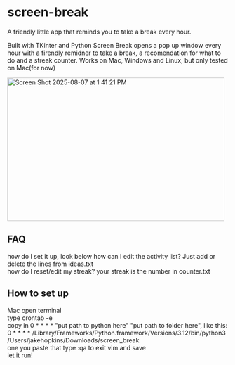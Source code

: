 # screen-break
A friendly little app that reminds you to take a break every hour.

Built with TKinter and Python Screen Break opens a pop up window every hour with a firendly remidner to take a break, a recomendation for what to do and a streak counter.
Works on Mac, Windows and Linux, but only tested on Mac(for now)

<img width="495" height="326" alt="Screen Shot 2025-08-07 at 1 41 21 PM" src="https://github.com/user-attachments/assets/55ecb5ce-05b4-461e-bcd9-1d4fcb75d7ad" />

## FAQ
how do I set it up, look below
how can I edit the activity list?   Just add or delete the lines from ideas.txt    
how do I reset/edit my streak?  your streak is the number in counter.txt  

## How to set up
Mac
open terminal  
type crontab -e  
 copy in 0 * * * * "put path to python here" "put path to folder here", like this: 0 * * * *  /Library/Frameworks/Python.framework/Versions/3.12/bin/python3 /Users/jakehopkins/Downloads/screen_break   
one you paste that type :qa to exit vim and save  
let it run!  

